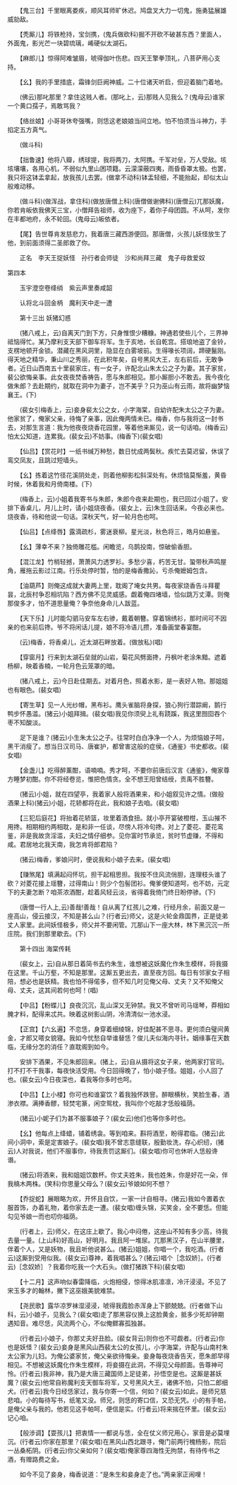 <!-- { "loadSidebar": true } -->
　　【鬼三台】千里眼离娄疾，顺风耳师旷休迟。鸠盘叉大力一切鬼，施勇猛展雄威勍敌。

　　【秃厮儿】将铁枪持，宝剑携，(鬼兵做砍科)掘不开砍不破甚东西？里面人，外面鬼，影光芒一块碧琉璃，崤硬似太湖石。

　　【麻郎儿】惊得阿难皱眉，唬得伽叶伤悲。四天王擎拳顶礼，八菩萨用心支持。

　　【幺】我的手里措底，霜锋剑巨阙神威。二十位诸天听启，但迎着脑门着地。

　　(佛云)那叱那里？拿住这贱人者。(那叱上，云)那贱人见我么？(鬼母云)谁家一个黄口孺子，焉敢骂我？

　　【络丝娘】小哥哥休夸强嘴，则恁这老娘娘当间立地。怕不怕须当斗神力，手掐定五方真气。

　　(做斗科)

　　【拙鲁速】他将八瓣，绣球提，我将两刀，太阿携。千军对垒，万人受敌。垓垓壤壤，各用心机，不弱似九里山困项籍。云濛濛蔽四夷，雨昏昏罩太极。也罢，我只将这钵盂拿起，放我孩儿去罢。(做拿不动科)钵盂轻细，不能抬起，却似太山般难动移。

　　(做斗科)(做浑战，拿住科)(做放唐僧上科)(唐僧做谢佛科)(唐僧云)兀那妖魔，你若肯皈依我佛天三宝，小僧拜告祖师，收为座下，着你子母团圆。不从呵，发你在丰都地府，永不轮回。(鬼母云)皈依者。

　　【尾】告世尊肯发慈悲力，我着唐三藏西游便回。那唐僧，火孩儿妖怪放生了他，到前面须得二圣郎救了你。

　　正名　李天王捉妖怪　孙行者会师徒　沙和尚拜三藏　鬼子母救爱奴 

 
第四本
 
　　玉宇澄空卷绛绡　紫云声里奏咸韶

　　认将北斗回金柄　魔利天中走一遭

　　第十三出 妖猪幻惑

　　(猪八戒上，云)自离天门到下方，只身惟恨少糟糠。神通若使些儿个，三界神祗恼得忙。某乃摩利支天部下御车将军。生于亥地，长自乾宫。搭琅地盗了金铃，支楞地顿开金锁。潜藏在黑风洞里，隐显在白雾坡前。生得喙长项阔，蹄硬鬣刚。得天地之精华，秉山川之秀丽，在此积年矣，自号黑风大王，左右前后，无敢争者。近日山西南五十里裴家庄，有一女子，许配北山朱太公之子为妻。其子家贫，裴公欲悔亲事。此女夜夜焚香祷告，愿与朱郎相见。那小厮胆小不敢去。我今夜化做朱郎？去赴期约，就取在洞中为妻子，岂不美乎？只为巫山有云雨，故将幽梦恼襄王。(下)

　　(裴女引梅香上，云)妾身裴太公之女，小字海棠，自幼许配朱太公之子为妻。他家贫了，俺家父亲，待悔了亲事，因此俺两情未已。梅香，你与我将这一封书去，对那生言道：我为他夜夜烧香花园里，等着他来厮见，说一句话咱。(梅香云)怕太公知道，连累我。(裴女云)不妨事。(梅香下)(裴女唱)

　　【仙吕】【赏花时】一纸书缄万种愁，数日忧成两鬓秋。疾忙去莫迟留，休误了鸾交凤友，且跳过短墙头。

　　【幺】拣着这竹径花溪阴处走，则着他柳影松斜深处有。休烦恼莫惭羞，黄昏时候，休着我和月倚南楼。(下)

　　(梅香上，云)小姐着我寄书与朱郎，朱郎今夜来赴期也，我已回过小姐了。安排下香桌儿，月儿上时，请小姐烧夜香。(裴女上，云)朱生回话来。今夜必来也。烧夜香，待和他说一句话。深秋天气，好一轮月色也呵。

　　【仙吕】【点绛唇】露滴疏杉，雾迷衰柳。星光淡，秋色将三，皓月如悬鉴。

　　【幺】薄幸不来？独倚雕花槛。闲瞻览，乌鹊投南，惊破偷香胆。

　　【混江龙】竹梢轻撼，萧萧风力透罗衫。多愁少喜，朽苦无甘。蛩带秋声鸣屋角，雁拖云影过江南。行乐处停时暂，怕的是梅香撒訫，亏杀俺嬷姆包含。

　　【油葫芦】则俺这成就大妻两上里，耽阁了埯女共男。每夜家烧香告斗拜瞿昙，北辰村争忍相坑陷？西方佛不见灵威感。觑着俺四堵墙，恰似跳万丈潭。则俺那俊多才，怕不道思量俺？争奈他身命儿人跋蓝。

　　【天下乐】儿时能勾驷马安车左右骖，戴着朝簪。穿着锦绣衫，那时间可不因亲的也来前后搀。爷不将闲话儿提，娘不将冷语儿攒，准备画堂春宴酣。

　　(云)梅香，将香桌儿，近太湖石畔放着。(做放私)(唱)

　　【穿窗月】行来到太湖石垒就的山岩，菊花风劈面搀，丹枫叶老涂朱黯。遮着杨柳，映着香楠，一轮月色云笼罩的暗。

　　(猪八戒上，云)今日赴佳期去。对着月色，照着水影，是一表好人物。那姐姐也有眼色。(裴女唱)

　　【寄生草】见一人光纱帽，黑布衫。鹰头雀脑将身探，狼心狗行潜踪阚，鹅行鸭步怀愚滥。(猪云)小姐拜揖。(裴女唱)我见你须臾上礼有跷蹊，我这里囫囵吞个枣不知酸淡。

　　足下是谁？(猪云)小生朱太公之子。往常时白白净净一个人，为烦恼娘子呵，黑干消瘦了。想当日汉司马、唐崔护，都曾害这般的症侯，《通鉴》书史都收。(裴女唱)

　　【金盏儿】吃得醉薰酣，语喃喃。秀才呵，不要你前唐后汉言《通鉴》，俺家尊方睡梦初酣。你不将经卷览，惟把色情贪。全不想王阳曾结绶，贡禹不胜簪。

　　(猪云)小姐，就在四望亭，我着家人般将酒果来，和小姐叙见许之情。(做般酒果上科)(猪云)小姐，花轿都将在此，我和娘子去咱。(裴女唱)

　　【三犯后庭花】将抬着花轿篮，妆里着酒食扭。就小亭开宴破橙柑，玉山摧不用搀。相期相约两相耽，是和非一任谈，尽傍人将冷句搀。对上了菱花、菱花鸾鉴，非是我故贪淫滥，夫妇之情仔细参。见你富时节承览，贫时节虚赚，不得和咸。君居地北我天南，我怎肯将郎君陷？

　　(猪云)梅香，爹娘问时，便说我和小娘子去来。(裴女唱)

　　【赚煞尾】填满起闷怀坑，担干起相思担。我按不住风流俏胆，连理枝头谁了砍？对菱花接上瑶簪，过得南山！则少个包髻团衫。俺爹便知道呵，也不妨，元定下的夫妻怎断？咱茶浓酒酣，趁着风轻云淡，省得着我倚门终日盼停骖。(下)

　　(唐僧一行人上,云)善哉!善哉！自从离了红孩儿之难，行经月余，前面又是一座高山，侵云接汉，不知是甚么山？(行者云)师父，这是火轮金鼎国界，正是徒弟丈人家里。此间妖怪极多，师父并不要闲管。兀那山下一座大林，林下黑沉沉一所庄院。我们到那里歇去。(下)

　　第十四出 海棠传耗

　　(裴女上，云)自从那日着简书去约朱生，谁想被这妖魔化作朱生模样，将我摄在这里。千山万壑，不知是那里。这厮五更出去，直至夜方回。每日有邻家女子相陪，想必也是妖精。我也怕不得偌多，但不知几时见俺父母、丈夫？又不知俺父母、丈夫，这其间若何也呵！(唱)

　　【中吕】【粉蝶儿】良夜沉沉，乱山深又无钟禁。我又不曾听司马瑶琴，莽相如腌才料，配得来忒共。映着这树影山阴，冷清清似一池水浸。

　　【正宫】【六幺遍】不恋恁，身穿着细绫锦，好佳配甚不思寻。更何须白璧间黄金，才郎又嗒女貌寝。我如今忧愁自举谁替恁？俊儿夫似海内寻针。姻缘事在天数临，无缘分怎的消任？直耽阁到如今。

　　安排下酒果，不见朱郎回来。(猪上，云)自从摄将这女子来，他两家打官司。打不打不干我事，每夜快活受用。今日回得晚了，怕小娘子怪。姐姐，小人回了也。(裴女云)今日夜深也，着我等你多时也呵。

　　【中吕】【上小楼】你可也和谁宴饮？着我独怀跌窨。醉眼横秋，笑脸生春，酒渗衣襟。满捧香醪，轻焚宅篆，闲空鸳枕，我叫你个吃敲才恁般福荫。

　　(猪云)小妮子们为甚不服事娘子？(裴女云)他们也等你多时也。

　　【幺】他每点上绛蜡，铺着绣衾。等到咱来。斟将酒至，盼得君临。(猪云)此间小洞中，索是定害娘子。(裴女唱)我不曾志意缝联，殷勤妆洗，存心织纫，(猪云)人对我说，他们不服事你，待我责罚这厮们。(裴女唱)你可也休听人恁般谗谮。

　　(猪云)将酒来，我和姐姐饮数杯。你丈夫姓朱，我也姓朱，你是好花一朵，伴我槁木两株。(笑科)你思量父母么？(裴女云)爷娘如何不想？

　　【乔捉蛇】展眼略为欢，开怀且自饮，一家一计自相寻。(猪云)我如今置着衣服首饰，办着礼物，着你家去走一遭。(裴女唱)缠头锦，买笑金，全不要恁。但能勾见爷娘一而也叨你福荫。

　　(行者上，云)师父，在这庄上歇了。我心中闷倦，这座山不知有多少高，待我去量一量。(上山科)好高山，好明月。我且阿一堆尿。兀那黑汉子，在山半腰里，伴着个人，又是妖物，我且听他说甚么。(猪云)姐姐，你唱一个，我吃酒。(行者云)这厮到受用似我。(裴女云)尊神，着我唱甚么？(猪云)唱个［念奴娇］。(行者云)［念奴娇］？我着你吃我一个大石头。(做打猪跌下科)(裴女唱)

　　【十二月】这声响似春雷降临，火炮相侵，惊得冰肌凛凛，冷汗浸浸。不见了宋玉多才的翰林，撇下这巫娥美貌难禁。

　　【尧民歌】露华凉罗袜湿浸浸，唬得我霞脸赤浑身上下颤兢兢。(行者做下山科，云)小娘子，见我么？(裴女唱)走了那黑容仪换上这脸黄金，抵多少死却钟期遇知音。难尽恁，风流两个心，不似俺鳏寡孤独甚。

　　(行者云)小娘子，你那丈夫好丑脸。(裴女背云)则你也不可觑者。(行者云)你也是妖怪？(裴女云)妾身是黑风山西裴太公的女孩儿，小字海棠，许配与山南村朱太公家为儿妇。为俺公婆家贫，俺父亲欲待悔亲。妾身每夜烧香告天，愿朱郎早得相见。不想被这妖魔化作朱生模样，将妾摄在此洞，不得见父母颜面。告尊神可怜。(行者云)我非神，我乃是大唐三藏国师上足徒弟，孙悟空是也。这厮是甚妖魔？(裴女云)他常自称魔利支天御车将军，又号黑风大王，诸佛不怕，只怕二郎细犬。(行者云)我今日经恁家过，我与你寄一个信，何如？(裴女云)如此，是师兄慈悲咱。小的每待写书，纸笔又没。师兄，则恁的寄口信，又恐无凭。小的有手帕，是俺父亲与我的。他若见这手帕呵，便信是实。(行者云)将来揣在怀里。(裴女云)记心咱。

　　【般涉调】【耍孩儿】把衷情一一都说与恁，全在仗义师兄用心，家音是必莫埋沉。(行者云)你家在那里？(裴女唱)在黑风山西北跟寻，俺门前两行槐杨影，院后一丛桑柘阴。(行者云)你父亲如何？(裴女唱)俺家尊四海性无拘禁，有待传书之酒，有赠路费之金。

　　如今不见了妾身，梅香说道：“是朱生和妾身走了也。”两亲家正闹哩！

